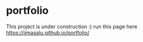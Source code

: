 # portfolio
This project is under construction :)
run this page here https://jjmasalu.github.io/portfolio/
